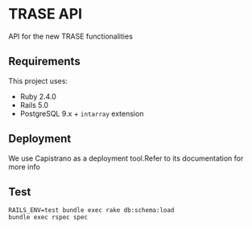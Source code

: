 # TRASE API

API for the new TRASE functionalities

## Requirements

This project uses:
- Ruby 2.4.0
- Rails 5.0
- PostgreSQL 9.x + `intarray` extension

## Deployment

We use Capistrano as a deployment tool.Refer to its documentation for more info

## Test

```
RAILS_ENV=test bundle exec rake db:schema:load
bundle exec rspec spec
```
